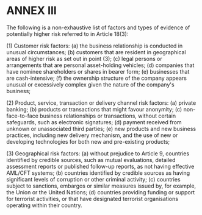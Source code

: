# ANNEX III

The following is a non-exhaustive list of factors and types of evidence of potentially higher risk referred to in Article 18(3):

(1) Customer risk factors: (a) the business relationship is conducted in unusual circumstances; (b) customers that are resident in geographical areas of higher risk as set out in point (3); (c) legal persons or arrangements that are personal asset-holding vehicles; (d) companies that have nominee shareholders or shares in bearer form; (e) businesses that are cash-intensive; (f) the ownership structure of the company appears unusual or excessively complex given the nature of the company's business;

(2) Product, service, transaction or delivery channel risk factors: (a) private banking; (b) products or transactions that might favour anonymity; (c) non-face-to-face business relationships or transactions, without certain safeguards, such as electronic signatures; (d) payment received from unknown or unassociated third parties; (e) new products and new business practices, including new delivery mechanism, and the use of new or developing technologies for both new and pre-existing products;

(3) Geographical risk factors: (a) without prejudice to Article 9, countries identified by credible sources, such as mutual evaluations, detailed assessment reports or published follow-up reports, as not having effective AML/CFT systems; (b) countries identified by credible sources as having significant levels of corruption or other criminal activity; (c) countries subject to sanctions, embargos or similar measures issued by, for example, the Union or the United Nations; (d) countries providing funding or support for terrorist activities, or that have designated terrorist organisations operating within their country.

